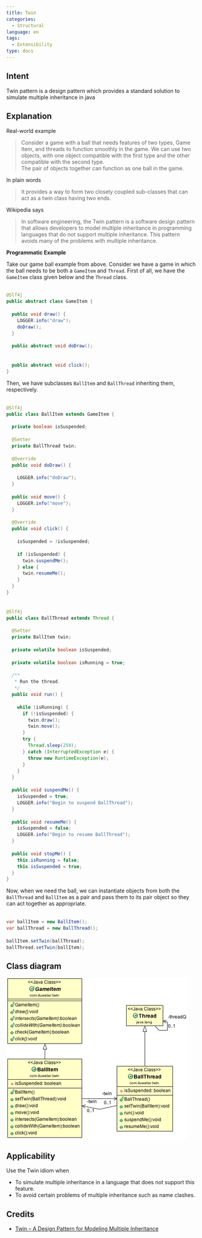 ```yaml
---
title: Twin
categories:
  - Structural
language: en
tags:
  - Extensibility
type: docs
---
```


## Intent
Twin pattern is a design pattern which provides a standard solution to simulate multiple
inheritance in java

## Explanation

Real-world example

> Consider a game with a ball that needs features of two types, Game Item, and threads to function 
> smoothly in the game. We can use two objects, with one object compatible with the first type and 
> the other compatible with the second type.  
> The pair of objects together can function as one ball in the game. 

In plain words

> It provides a way to form two closely coupled sub-classes that can act as a twin class having two ends. 

Wikipedia says

> In software engineering, the Twin pattern is a software design pattern that allows developers 
> to model multiple inheritance in programming languages that do not support multiple inheritance. 
> This pattern avoids many of the problems with multiple inheritance.

**Programmatic Example**

Take our game ball example from above. Consider we have a game in which the ball needs to be both a `GameItem` and `Thread`. 
First of all, we have the `GameItem` class given below and the `Thread` class.


```java

@Slf4j
public abstract class GameItem {

  public void draw() {
    LOGGER.info("draw");
    doDraw();
  }

  public abstract void doDraw();


  public abstract void click();
}

```

Then, we have subclasses `BallItem` and `BallThread` inheriting them, respectively.

```java

@Slf4j
public class BallItem extends GameItem {

  private boolean isSuspended;

  @Setter
  private BallThread twin;

  @Override
  public void doDraw() {

    LOGGER.info("doDraw");
  }

  public void move() {
    LOGGER.info("move");
  }

  @Override
  public void click() {

    isSuspended = !isSuspended;

    if (isSuspended) {
      twin.suspendMe();
    } else {
      twin.resumeMe();
    }
  }
}


@Slf4j
public class BallThread extends Thread {

  @Setter
  private BallItem twin;

  private volatile boolean isSuspended;

  private volatile boolean isRunning = true;

  /**
   * Run the thread.
   */
  public void run() {

    while (isRunning) {
      if (!isSuspended) {
        twin.draw();
        twin.move();
      }
      try {
        Thread.sleep(250);
      } catch (InterruptedException e) {
        throw new RuntimeException(e);
      }
    }
  }

  public void suspendMe() {
    isSuspended = true;
    LOGGER.info("Begin to suspend BallThread");
  }

  public void resumeMe() {
    isSuspended = false;
    LOGGER.info("Begin to resume BallThread");
  }

  public void stopMe() {
    this.isRunning = false;
    this.isSuspended = true;
  }
}

``` 

Now, when we need the ball, we can instantiate objects from both the `BallThread` and `BallItem` as a pair and pass them to its pair object so they can act together as appropriate.

```java

var ballItem = new BallItem();
var ballThread = new BallThread();

ballItem.setTwin(ballThread);
ballThread.setTwin(ballItem);

```


## Class diagram
![alt text](etc/twin.png "Twin")

## Applicability
Use the Twin idiom when

* To simulate multiple inheritance in a language that does not support this feature.
* To avoid certain problems of multiple inheritance such as name clashes.

## Credits

* [Twin – A Design Pattern for Modeling Multiple Inheritance](http://www.ssw.uni-linz.ac.at/Research/Papers/Moe99/Paper.pdf)

